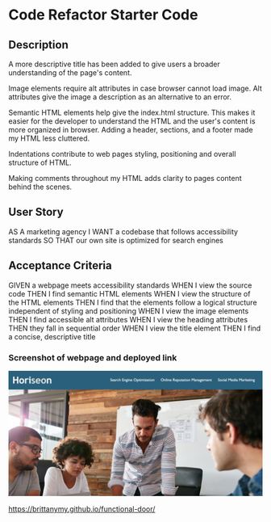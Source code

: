 # Code Refactor Starter Code

## Description
A more descriptive title has been added to give users a broader understanding of the page's content.  

Image elements require alt attributes in case browser cannot load image. Alt attributes give the image a description as an alternative to an error. 

Semantic HTML elements help give the index.html structure. This makes it easier for the developer to understand the HTML and the user's content is more organized in browser. Adding a header, sections, and a footer made my HTML less cluttered. 

Indentations contribute to web pages styling, positioning and overall structure of HTML. 

Making comments throughout my HTML adds clarity to pages content behind the scenes. 

## User Story
AS A marketing agency
I WANT a codebase that follows accessibility standards
SO THAT our own site is optimized for search engines

## Acceptance Criteria 
GIVEN a webpage meets accessibility standards
WHEN I view the source code
    THEN I find semantic HTML elements
WHEN I view the structure of the HTML elements
    THEN I find that the elements follow a logical structure independent of styling and positioning
WHEN I view the image elements
    THEN I find accessible alt attributes
WHEN I view the heading attributes
    THEN they fall in sequential order
WHEN I view the title element
    THEN I find a concise, descriptive title

### Screenshot of webpage and deployed link
![screenshot of webpage](./assets/images/horiseonss.jpeg)

https://brittanymy.github.io/functional-door/
